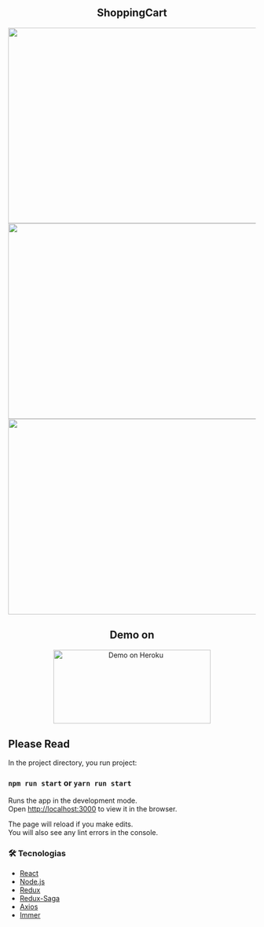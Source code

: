 <h2 align="center">ShoppingCart</h2>

<p float="left">
  <img src="https://user-images.githubusercontent.com/5699834/105097325-2f904180-5a87-11eb-9558-c5659aced2e2.png" width="752" height="398">
  <img src="https://user-images.githubusercontent.com/5699834/105098286-9a8e4800-5a88-11eb-8e39-b77290d55a97.png" width="752" height="398">
  <img src="https://user-images.githubusercontent.com/5699834/105098398-c27dab80-5a88-11eb-801c-313848485b93.png" width="752" height="398">
</p>

<h2 align="center">Demo on</h2>
<p align="center">
  <a href="https://zerik-shopcart.herokuapp.com/" target="_blank">
    <img alt="Demo on Heroku" src="https://miro.medium.com/max/3600/1*fIjRtO5P8zc3pjs0E5hYkw.png" width="320" height="150">
  </a>
</p>

## Please Read

In the project directory, you run project:

### `npm run start` or `yarn run start`

Runs the app in the development mode.\
Open [http://localhost:3000](http://localhost:3000) to view it in the browser.

The page will reload if you make edits.\
You will also see any lint errors in the console.

### 🛠 Tecnologias

- [React](https://reactjs.org/)
- [Node.js](https://nodejs.org/en/)
- [Redux](https://redux.js.org/introduction/getting-started)
- [Redux-Saga](https://redux-saga.js.org/)
- [Axios](https://github.com/axios/axios)
- [Immer](https://immerjs.github.io/immer/docs/introduction)
